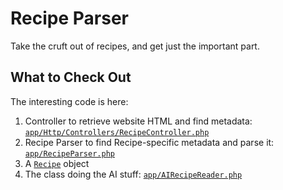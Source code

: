 # Recipe Parser

Take the cruft out of recipes, and get just the important part.

## What to Check Out

The interesting code is here:

1. Controller to retrieve website HTML and find metadata: [`app/Http/Controllers/RecipeController.php`](https://github.com/fideloper/recipeplz/blob/main/app/Http/Controllers/RecipeController.php)
2. Recipe Parser to find Recipe-specific metadata and parse it: [`app/RecipeParser.php`](https://github.com/fideloper/recipeplz/blob/main/app/RecipeParser.php)
3. A [`Recipe`](https://github.com/fideloper/recipeplz/blob/main/app/Recipe.php) object
4. The class doing the AI stuff: [`app/AIRecipeReader.php`](https://github.com/fideloper/recipeplz/blob/main/app/AIRecipeReader.php)
